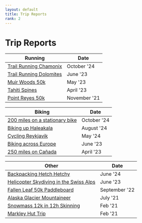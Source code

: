 ```yaml
---
layout: default
title: Trip Reports
rank: 2
---
```


# Trip Reports


| Running    | Date |
| -------- | ------- |
| [Trail Running Chamonix](./trip_reports/chamonix.md) | October '24 |
| [Trail Running Dolomites](./trip_reports/chamonix.md) | June '23 |
| [Muir Woods 50k](./trip_reports/muir_woods_chill.md) | May '23 |
| [Tahiti Spines](./trip_reports/canada_250.md) | April '23 |
| [Point Reyes 50k](./trip_reports/point_reyes_50k.md) | November '21 |

| Biking    | Date |
| -------- | ------- |
| [200 miles on a stationary bike](./trip_reports/bike_marathon.md) | October '24 |
| [Biking up Haleakala](./trip_reports/haleakala.md) | August '24 |
| [Cycling Reykjavik](./trip_reports/reykjavik.md) | May '24 |
| [Biking across Europe](./trip_reports/france.md) | June '23 |
| [250 miles on Cañada](./trip_reports/canada_250.md) | April '23 |

| Other    | Date |
| -------- | ------- |
| [Backpacking Hetch Hetchy](./trip_reports/hetch_hetchy.md) | June '24 |
| [Helicopter Skydiving in the Swiss Alps](./trip_reports/chamonix.md) | June '23 |
| [Fallen Leaf 50k Paddleboard](./trip_reports/fallen_leaf.md) | September '22 |
| [Alaska Glacier Mountaineer](./trip_reports/nols.md) | July '21 |
| [Snowmass 12k in 12h Skinning](./trip_reports/nols.md) | Feb '21 |
| [Markley Hut Trip](./trip_reports/nols.md) | Feb '21 |